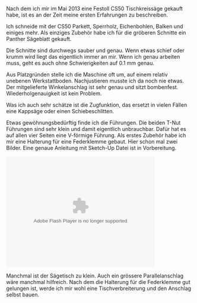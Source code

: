 <!-- Tischkreissäge Festool CS50 -->

Nach dem ich mir im Mai 2013 eine Festoll CS50 Tischkreissäge gekauft habe, ist es an der Zeit meine ersten Erfahrungen zu beschreiben.

Ich schneide mit der CS50 Parkett, Sperrholz, Eichenbohlen, Balken und einiges mehr. Als einziges Zubehör habe ich für die gröberen Schnitte ein Panther Sägeblatt gekauft.

Die Schnitte sind durchwegs sauber und genau. Wenn etwas schief oder krumm wird liegt das eigentlich immer an mir. Wenn ich genau arbeiten muss, geht es auch ohne Schwierigkeiten auf 0.1 mm genau.

Aus Platzgründen stelle ich die Maschine oft um, auf einem relativ unebenen Werkstattboden. Nachjustieren musste ich da noch nie etwas. Der mitgelieferte Winkelanschlag ist sehr genau und sitzt bombenfest. Wiederholgenauigkeit ist kein Problem.

Was ich auch sehr schätze ist die Zugfunktion, das ersetzt in vielen Fällen eine Kappsäge oder einen Schiebeschlitten.

Etwas gewöhnungsbedürftig finde ich die Führungen. Die beiden T-Nut Führungen sind sehr klein und damit eigentlich unbrauchbar. Dafür hat es auf allen vier Seiten eine V-förmige Führung. Als erstes Zubehör habe ich mir eine Halterung für eine Federklemme gebaut. Hier schon mal zwei Bilder. Eine genaue Anleitung mit Sketch-Up Datei ist in Vorbereitung.

<object width="400" height="300"> <param name="flashvars" value="offsite=true&lang=de-de&page_show_url=%2Fphotos%2Fpluess%2Fsets%2F72157636709667686%2Fshow%2Fwith%2F10357277506%2F&page_show_back_url=%2Fphotos%2Fpluess%2Fsets%2F72157636709667686%2Fwith%2F10357277506%2F&set_id=72157636709667686&jump_to=10357277506"></param> <param name="movie" value="http://www.flickr.com/apps/slideshow/show.swf?v=124984"></param> <param name="allowFullScreen" value="true"></param><embed type="application/x-shockwave-flash" src="http://www.flickr.com/apps/slideshow/show.swf?v=124984" allowFullScreen="true" flashvars="offsite=true&lang=de-de&page_show_url=%2Fphotos%2Fpluess%2Fsets%2F72157636709667686%2Fshow%2Fwith%2F10357277506%2F&page_show_back_url=%2Fphotos%2Fpluess%2Fsets%2F72157636709667686%2Fwith%2F10357277506%2F&set_id=72157636709667686&jump_to=10357277506" width="400" height="300"></embed></object>

Manchmal ist der Sägetisch zu klein. Auch ein grössere Parallelanschlag wäre manchmal hilfreich. Nach dem die Halterung für die Federklemme gut gelungen ist, werde ich mir wohl eine Tischverbreiterung und den Anschlag selbst bauen.
